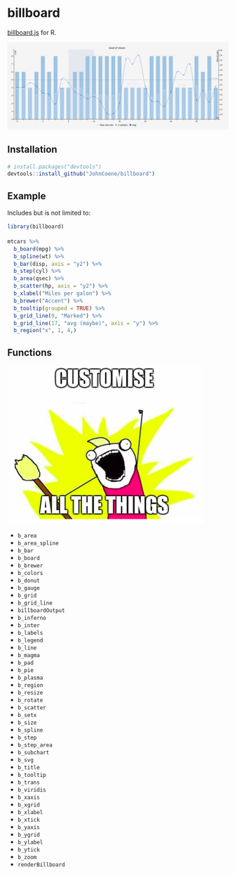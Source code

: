 # billboard

[billboard.js](https://naver.github.io/billboard.js) for R.

![Customise all the things](billboard.png)

## Installation

``` r
# install.packages("devtools")
devtools::install_github("JohnCoene/billboard")
```

## Example

Includes but is not limited to:

```r
library(billboard)

mtcars %>% 
  b_board(mpg) %>%
  b_spline(wt) %>% 
  b_bar(disp, axis = "y2") %>% 
  b_step(cyl) %>% 
  b_area(qsec) %>% 
  b_scatter(hp, axis = "y2") %>% 
  b_xlabel("Miles per galon") %>% 
  b_brewer("Accent") %>% 
  b_tooltip(grouped = TRUE) %>% 
  b_grid_line(9, "Marked") %>% 
  b_grid_line(17, "avg (maybe)", axis = "y") %>% 
  b_region("x", 1, 4,)
```

## Functions

![Customise all the things](FOO.png)

* `b_area`
* `b_area_spline`  
* `b_bar`
* `b_board`
* `b_brewer`
* `b_colors`
* `b_donut`
* `b_gauge`
* `b_grid`
* `b_grid_line`
* `billboardOutput`
* `b_inferno`
* `b_inter`
* `b_labels`
* `b_legend` 
* `b_line` 
* `b_magma`
* `b_pad`
* `b_pie`
* `b_plasma`
* `b_region`
* `b_resize` 
* `b_rotate`
* `b_scatter`
* `b_setx`
* `b_size`
* `b_spline` 
* `b_step`
* `b_step_area`  
* `b_subchart`
* `b_svg`
* `b_title`
* `b_tooltip`
* `b_trans`
* `b_viridis`
* `b_xaxis`
* `b_xgrid` 
* `b_xlabel`
* `b_xtick` 
* `b_yaxis`
* `b_ygrid`
* `b_ylabel`
* `b_ytick`
* `b_zoom`
* `renderBillboard`
